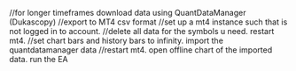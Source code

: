 //for longer timeframes download data using QuantDataManager (Dukascopy)
//export to MT4 csv format
//set up a mt4 instance such that is not logged in to account. 
//delete all data for the symbols u need. restart mt4. 
//set chart bars and history bars to infinity. import the quantdatamanager data
//restart mt4. open offline chart of the imported data. run the EA
